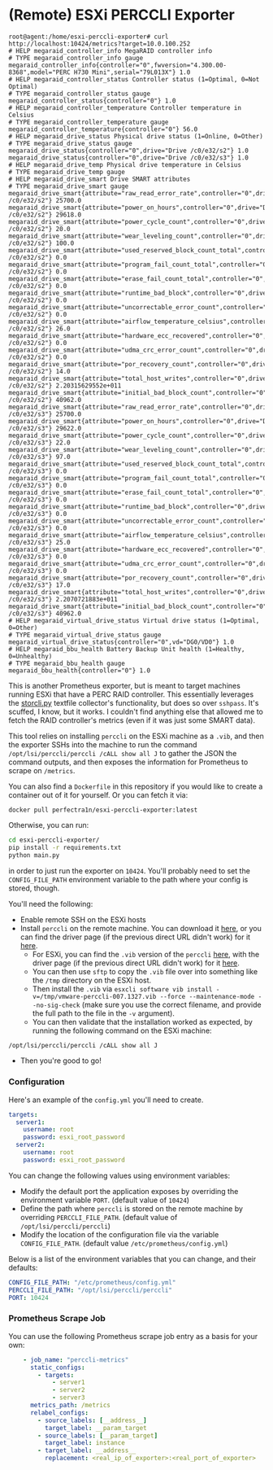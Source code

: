 # (Remote) ESXi PERCCLI Exporter

```
root@agent:/home/esxi-perccli-exporter# curl http://localhost:10424/metrics?target=10.0.100.252
# HELP megaraid_controller_info MegaRAID controller info
# TYPE megaraid_controller_info gauge
megaraid_controller_info{controller="0",fwversion="4.300.00-8368",model="PERC H730 Mini",serial="79L013X"} 1.0
# HELP megaraid_controller_status Controller status (1=Optimal, 0=Not Optimal)
# TYPE megaraid_controller_status gauge
megaraid_controller_status{controller="0"} 1.0
# HELP megaraid_controller_temperature Controller temperature in Celsius
# TYPE megaraid_controller_temperature gauge
megaraid_controller_temperature{controller="0"} 56.0
# HELP megaraid_drive_status Physical drive status (1=Online, 0=Other)
# TYPE megaraid_drive_status gauge
megaraid_drive_status{controller="0",drive="Drive /c0/e32/s2"} 1.0
megaraid_drive_status{controller="0",drive="Drive /c0/e32/s3"} 1.0
# HELP megaraid_drive_temp Physical drive temperature in Celsius
# TYPE megaraid_drive_temp gauge
# HELP megaraid_drive_smart Drive SMART attributes
# TYPE megaraid_drive_smart gauge
megaraid_drive_smart{attribute="raw_read_error_rate",controller="0",drive="Drive /c0/e32/s2"} 25700.0
megaraid_drive_smart{attribute="power_on_hours",controller="0",drive="Drive /c0/e32/s2"} 29618.0
megaraid_drive_smart{attribute="power_cycle_count",controller="0",drive="Drive /c0/e32/s2"} 20.0
megaraid_drive_smart{attribute="wear_leveling_count",controller="0",drive="Drive /c0/e32/s2"} 100.0
megaraid_drive_smart{attribute="used_reserved_block_count_total",controller="0",drive="Drive /c0/e32/s2"} 0.0
megaraid_drive_smart{attribute="program_fail_count_total",controller="0",drive="Drive /c0/e32/s2"} 0.0
megaraid_drive_smart{attribute="erase_fail_count_total",controller="0",drive="Drive /c0/e32/s2"} 0.0
megaraid_drive_smart{attribute="runtime_bad_block",controller="0",drive="Drive /c0/e32/s2"} 0.0
megaraid_drive_smart{attribute="uncorrectable_error_count",controller="0",drive="Drive /c0/e32/s2"} 0.0
megaraid_drive_smart{attribute="airflow_temperature_celsius",controller="0",drive="Drive /c0/e32/s2"} 26.0
megaraid_drive_smart{attribute="hardware_ecc_recovered",controller="0",drive="Drive /c0/e32/s2"} 0.0
megaraid_drive_smart{attribute="udma_crc_error_count",controller="0",drive="Drive /c0/e32/s2"} 0.0
megaraid_drive_smart{attribute="por_recovery_count",controller="0",drive="Drive /c0/e32/s2"} 14.0
megaraid_drive_smart{attribute="total_host_writes",controller="0",drive="Drive /c0/e32/s2"} 2.20315629552e+011
megaraid_drive_smart{attribute="initial_bad_block_count",controller="0",drive="Drive /c0/e32/s2"} 40962.0
megaraid_drive_smart{attribute="raw_read_error_rate",controller="0",drive="Drive /c0/e32/s3"} 25700.0
megaraid_drive_smart{attribute="power_on_hours",controller="0",drive="Drive /c0/e32/s3"} 29622.0
megaraid_drive_smart{attribute="power_cycle_count",controller="0",drive="Drive /c0/e32/s3"} 22.0
megaraid_drive_smart{attribute="wear_leveling_count",controller="0",drive="Drive /c0/e32/s3"} 97.0
megaraid_drive_smart{attribute="used_reserved_block_count_total",controller="0",drive="Drive /c0/e32/s3"} 0.0
megaraid_drive_smart{attribute="program_fail_count_total",controller="0",drive="Drive /c0/e32/s3"} 0.0
megaraid_drive_smart{attribute="erase_fail_count_total",controller="0",drive="Drive /c0/e32/s3"} 0.0
megaraid_drive_smart{attribute="runtime_bad_block",controller="0",drive="Drive /c0/e32/s3"} 0.0
megaraid_drive_smart{attribute="uncorrectable_error_count",controller="0",drive="Drive /c0/e32/s3"} 0.0
megaraid_drive_smart{attribute="airflow_temperature_celsius",controller="0",drive="Drive /c0/e32/s3"} 25.0
megaraid_drive_smart{attribute="hardware_ecc_recovered",controller="0",drive="Drive /c0/e32/s3"} 0.0
megaraid_drive_smart{attribute="udma_crc_error_count",controller="0",drive="Drive /c0/e32/s3"} 0.0
megaraid_drive_smart{attribute="por_recovery_count",controller="0",drive="Drive /c0/e32/s3"} 17.0
megaraid_drive_smart{attribute="total_host_writes",controller="0",drive="Drive /c0/e32/s3"} 2.2070721883e+011
megaraid_drive_smart{attribute="initial_bad_block_count",controller="0",drive="Drive /c0/e32/s3"} 40962.0
# HELP megaraid_virtual_drive_status Virtual drive status (1=Optimal, 0=Other)
# TYPE megaraid_virtual_drive_status gauge
megaraid_virtual_drive_status{controller="0",vd="DG0/VD0"} 1.0
# HELP megaraid_bbu_health Battery Backup Unit health (1=Healthy, 0=Unhealthy)
# TYPE megaraid_bbu_health gauge
megaraid_bbu_health{controller="0"} 1.0
```

This is another Prometheus exporter, but is meant to target machines running ESXi that have a PERC RAID controller. This essentially leverages the [storcli.py](https://github.com/prometheus-community/node-exporter-textfile-collector-scripts/blob/f5c56e75208e5d1ba4ce90b8285e924ec3e17cda/storcli.py) textfile collector's functionality, but does so over `sshpass`. It's scuffed, I know, but it works. I couldn't find anything else that allowed me to fetch the RAID controller's metrics (even if it was just some SMART data).

This tool relies on installing `perccli` on the ESXi machine as a `.vib`, and then the exporter SSHs into the machine to run the command `/opt/lsi/perccli/perccli /cALL show all J` to gather the JSON the command outputs, and then exposes the information for Prometheus to scrape on `/metrics`.

You can also find a `Dockerfile` in this repository if you would like to create a container out of it for yourself. Or you can fetch it via:
```
docker pull perfectra1n/esxi-perccli-exporter:latest
```

Otherwise, you can run:

```bash
cd esxi-perccli-exporter/
pip install -r requirements.txt
python main.py
```
in order to just run the exporter on `10424`. You'll probably need to set the `CONFIG_FILE_PATH` environment variable to the path where your config is stored, though.

You'll need the following:

- Enable remote SSH on the ESXi hosts
- Install `perccli` on the remote machine. You can download it [here](https://dl.dell.com/FOLDER04470715M/1/perccli_7.1-007.0127_linux.tar.gz), or you can find the driver page (if the previous direct URL didn't work) for it [here](https://www.dell.com/support/home/en-us/drivers/driversdetails?driverid=f48c2).
  - For ESXi, you can find the `.vib` version of the `perccli` [here](https://dl.dell.com/FOLDER04827986M/1/VMware_PERCCLI_6WTDV_7.3-007.0318.tar.gz), with the driver page (if the previous direct URL didn't work) for it [here](https://www.dell.com/support/home/en-us/drivers/driversdetails?driverid=6wtdv).
  - You can then use `sftp` to copy the `.vib` file over into something like the `/tmp` directory on the ESXi host.
  - Then install the `.vib` via `esxcli software vib install -v=/tmp/vmware-perccli-007.1327.vib --force --maintenance-mode --no-sig-check` (make sure you use the correct filename, and provide the full path to the file in the `-v` argument).
  - You can then validate that the installation worked as expected, by running the following command on the ESXi machine:
```bash
/opt/lsi/perccli/perccli /cALL show all J
```
  - Then you're good to go!

### Configuration

Here's an example of the `config.yml` you'll need to create.

```yaml
targets:
  server1:
    username: root
    password: esxi_root_password
  server2:
    username: root
    password: esxi_root_password
```

You can change the following values using environment variables:
- Modify the default port the application exposes by overriding the environment variable `PORT`. (default value of `10424`)
- Define the path where `perccli` is stored on the remote machine by overriding `PERCCLI_FILE_PATH`. (default value of `/opt/lsi/perccli/perccli`)
- Modify the location of the configuration file via the variable `CONFIG_FILE_PATH`. (default value `/etc/prometheus/config.yml`)

Below is a list of the environment variables that you can change, and their defaults:
```yaml
CONFIG_FILE_PATH: "/etc/prometheus/config.yml"
PERCCLI_FILE_PATH: "/opt/lsi/perccli/perccli"
PORT: 10424
```

### Prometheus Scrape Job

You can use the following Prometheus scrape job entry as a basis for your own:

```yaml
    - job_name: "perccli-metrics"
      static_configs:
        - targets:
            - server1
            - server2
            - server3
      metrics_path: /metrics
      relabel_configs:
        - source_labels: [__address__]
          target_label: __param_target
        - source_labels: [__param_target]
          target_label: instance
        - target_label: __address__
          replacement: <real_ip_of_exporter>:<real_port_of_exporter>
```
